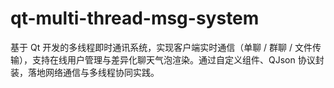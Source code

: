 # qt-multi-thread-msg-system
基于 Qt 开发的多线程即时通讯系统，实现客户端实时通信（单聊 / 群聊 / 文件传输），支持在线用户管理与差异化聊天气泡渲染。通过自定义组件、QJson 协议封装，落地网络通信与多线程协同实践。
